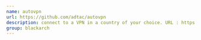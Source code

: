 ```yaml
---
name: autovpn
url: https://github.com/adtac/autovpn
description: connect to a VPN in a country of your choice. URL : https://github.com/adtac/autovpn Groups : blackarch blackarch-networking blackarch-automation
group: blackarch
---
```

